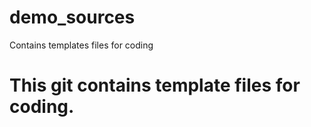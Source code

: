 # demo_sources
Contains templates files for coding


# This git contains template files for coding.
#
